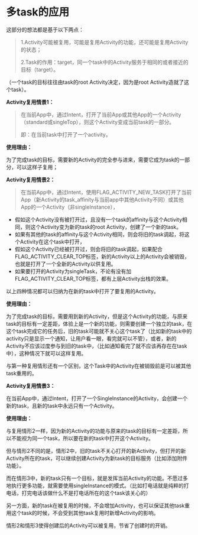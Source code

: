 # 多task的应用

这部分的想法都是基于以下两点：

> 1.Activity可能被复用，可能是复用Activity的功能，还可能是复用Activity的状态；
>
> 2.Task的作用：target，同一个task中的Activity服务于相同的或者接近的目标（target）。

（一个task的目标往往由task的root Activity决定，因为是root Activity造就了这个task）。

**Activity复用情景1：**

> 在当前App中，通过Intent，打开了当前App或其他App的一个Activity（standard或singleTop），则这个Activity变成当前task的一部分。
>
> 即：在当前task中打开了一个activity。

**使用理由：**

为了完成task的目标，需要新的Activity的完全参与进来，需要它成为task的一部分，可以这样子复用；

**Activity复用情景2：**

> 在当前App中，通过Intent，使用FLAG\_ACTIVITY\_NEW\_TASK打开了当前App（新Activity的task\_affinity与当前app中其他Activity不同）或其他App的一个Activity（非singleInstance），

* 假如这个Activity没有被打开过，且没有一个task的affinity与这个Activity相同，则这个Activity变为新的task的root Activity，创建了一个新的task。
* 如果有其他的task的affinity与这个Activity相同，则会将旧的task调起，将这个Activity在这个task中打开，
* 假如这个Activity已经被打开过，则会将旧的task调起，如果配合FLAG\_ACTIVITY\_CLEAR\_TOP标签，新的Activity以上的Activity会被销毁，也就是打开了一个全新的Activity以供复用。
* 如果要打开的Activity为singleTask，不论有没有加FLAG\_ACTIVITY\_CLEAR\_TOP标签，都有上层Activity出栈的效果。

以上四种情况都可以归纳为在新的task中打开了要复用的Activity。

**使用理由：**

为了完成task的目标，需要用到新的Activity，但是这个Activity的功能，与原来task的目标有一定差距，体验上是一个新的功能，则需要创建一个独立的task，在这个task完成它的任务后，旧的task可能就不关心这个task了（比如新的task中的activity只是显示一个通知，让用户看一眼，看完就可以不管），或者，新的Activity不应该过度参与到旧的task中，（比如通知看完了就不应该再存在在task中），这种情况下就可以这样复用。

与第一种复用情形还有一个区别，这个Task中的Activity在被销毁前是可以被其他task重用的。

**Activity复用情景3：**

在当前App中，通过Intent，打开了一个SingleInstance的Activity，会创建一个新的task，且新的task中永远只有一个Activity。

**使用理由：**

与复用情形2一样，因为新的Activity的功能与原来的task的目标有一定差距，所以不能视为同一个task，所以要在新的task中打开这个Activity。

但与情形2不同的是，情形2中，旧的task不关心打开的新Activity，但打开的新Activity所在的task，可以继续创建Activity为新task的目标服务（比如添加附件功能）。

而在情形3中，新的task只有一个目标，就是发挥当前Activity的功能。不愿过多地执行更多功能，就需要使用singleInstance的模式。（比如打电话就是纯粹的打电话，打完电话该做什么不是打电话所在的这个task该关心的）

另一方面，新的task在被复用的时候，不会增加Activity，也可以保证其他task重用这个task的时候，不会受到其他task复用时新增Activity的影响。

情形2和情形3使得创建后的Activity可以被复用，节省了创建时的开销。

